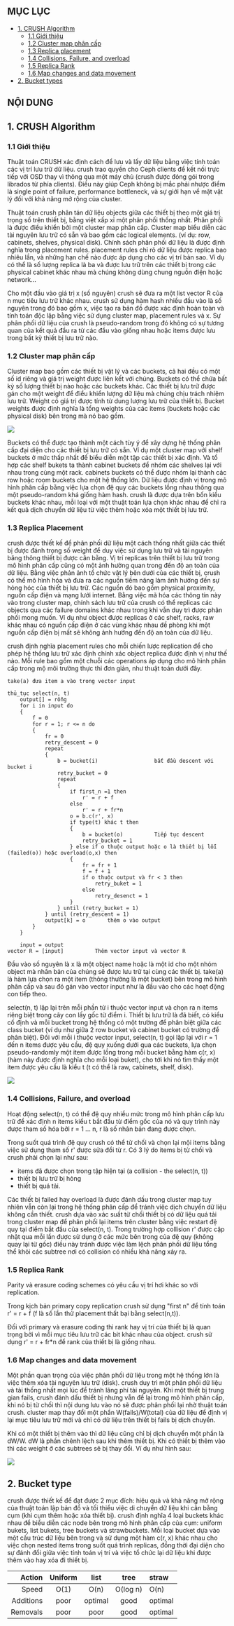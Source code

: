 ## MỤC LỤC 

- [1. CRUSH Algorithm](#1)
    - [1.1 Giới thiệu](#11)
    - [1.2 Cluster map phân cấp](#12)
    - [1.3 Replica placement](#13)
    - [1.4 Collisions, Failure, and overload](#14)
    - [1.5 Replica Rank](#15)
    - [1.6 Map changes and data movement](#16)
- [2. Bucket types](#2)


## NỘI DUNG

## 1. CRUSH Algorithm 

<a name="11"></a>

### 1.1 Giới thiệu

Thuật toán CRUSH xác định cách để lưu và lấy dữ liệu bằng việc tính toán các vị trí lưu trữ dữ liệu. crush trao quyền cho Ceph clients để kết nối trực tiếp với OSD thay vì thông qua một máy chủ (crush được đóng gói trong librados từ phía clients). Điều này giúp Ceph không bị mắc phải nhược điểm là single point of failure, performance bottleneck, và sự giới hạn về mặt vật lý đối với khả năng mở rộng của cluster.

Thuật toán crush phân tán dữ liệu objects giữa các thiết bị theo một giá trị trọng số trên thiết bị, bằng việt xấp xỉ một phân phối thống nhất. Phân phối là được điều khiển bởi một cluster map phân cấp. Cluster map biểu diễn các tài nguyên lưu trữ có sẵn và bao gồm các logical elements. (ví dụ: row, cabinets, shelves, physical disk). Chính sách phân phối dữ liệu là được định nghĩa trong placement rules. placement rules chỉ rõ dữ liệu được replica bao nhiêu lần, và những hạn chế nào được áp dụng cho các vị trí bản sao. Ví dụ có thể là số lượng replica là ba và được lưu trữ trên các thiết bị trong các physical cabinet khác nhau mà chúng không dùng chung nguồn điện hoặc network...

Cho một đầu vào giá trị x (số nguyên) crush sẽ đưa ra một list vector R của n mục tiêu lưu trữ khác nhau. crush sử dụng hàm hash nhiều đầu vào là số nguyên trong đó bao gồm x, việc tạo ra bản đồ được xác định hoàn toàn và tính toán độc lập bằng việc sử dụng cluster map, placement rules và x. Sự phân phối dữ liệu của crush là pseudo-random trong đó không có sự tương quan của kết quả đầu ra từ các đầu vào giống nhau hoặc items được lưu trong bất kỳ thiết bị lưu trữ nào.

<a name="12"></a>

### 1.2 Cluster map phân cấp

Cluster map bao gồm các thiết bị vật lý và các buckets, cả hai đều có một số id riêng và giá trị weight được liên kết với chúng. Buckets có thể chứa bất kỳ số lượng thiết bị nào hoặc các buckets khác. Các thiết bị lưu trữ được gán cho một weight để điều khiển lượng dữ liệu mà chúng chịu trách nhiệm lưu trữ. 
Weight có giá trị được tính từ dung lượng lưu trữ của thiết bị. Bucket weights được định nghĩa là tổng weights của các items (buckets hoặc các physical disk) bên trong mà nó bao gồm.

![](./Image/w10-hierarchy-map.png)

Buckets có thể được tạo thành một cách tùy ý để xây dựng hệ thống phân cấp đại diện cho các thiết bị lưu trữ có sẵn. Ví dụ một cluster map với shelf buckets ở mức thấp nhất để biểu diễn một tập các thiết bị xác định. Và tổ hợp các shelf bukets ta thành cabinet buckets để nhóm các shelves lại với nhau trong cùng một rack. cabinets buckets có thể được nhóm lại thành các row hoặc room buckets cho một hệ thống lớn. Dữ liệu được định vị trong mô hình phân cấp bằng việc lựa chọn đệ quy các buckets lồng nhau thông qua một pseudo-random khá giống hàm hash. crush là được dựa trên bốn kiểu buckets khác nhau, mỗi loại với một thuật toán lựa chọn khác nhau để chỉ ra kết quả dịch chuyển dữ liệu từ việc thêm hoặc xóa một thiết bị lưu trữ.

<a name="13"></a>

### 1.3 Replica Placement

crush được thiết kế để phân phối dữ liệu một cách thống nhất giữa các thiết bị được đánh trọng số weight để duy việc sử dụng lưu trữ và tài nguyên băng thông thiết bị được cân bằng. Vị trí replicas trên thiết bị lưu trữ trong mô hình phân cấp cũng có một ảnh hưởng quan trong đến độ an toàn của dữ liệu. Bằng việc phản ảnh tổ chức vật lý bên dưới của các thiết bị, crush có thể mô hình hóa và đưa ra các nguồn tiềm năng làm ảnh hưởng đến sự hỏng hóc của thiết bị lưu trữ. Các nguồn đó bao gồm physical proximity, nguồn cấp điện và mạng lưới internet. Bằng việc mã hóa các thông tin này vào trong cluster map, chính sách lưu trữ của crush có thể replicas các objects qua các failure domains khác nhau trong khi vẫn duy trì được phân phối mong muốn. Ví dụ như object được replicas ở các shelf, racks, raw khác nhau có nguồn cấp điện ở các vùng khác nhau đề phòng khi một nguồn cấp điện bị mất sẽ không ảnh hưởng đến độ an toàn của dữ liệu.

crush định nghĩa placement rules cho mỗi chiến lược replication để cho phép hệ thống lưu trữ xác định chính xác object replica được định vị như thế nào. Mỗi rule bao gồm một chuỗi các operations áp dụng cho mô hình phân cấp trong mộ môi trường thực thi đơn giản, như thuật toán dưới đây.

    take(a) đưa item a vào trong vector input

    thủ_tục select(n, t)
        output[] = rỗng
        for i in input do
        {
            f = 0
            for r = 1; r <= n do
            {
                fr = 0
                retry_descent = 0
                repeat
                {
                    b = bucket(i)                  bắt đầu descent với bucket i
                    retry_bucket = 0
                    repeat
                    {
                        if first_n =1 then
                            r' = r + f
                        else
                            r' = r + fr*n
                        o = b.c(r', x)
                        if type(t) khác t then
                        {
                            b = bucket(o)          Tiếp tục descent
                            retry_bucket = 1
                        } else if o thuộc output hoặc o là thiết bị lỗi (failed(o)) hoặc overload(o,x) then
                        {
                            fr = fr + 1
                            f = f + 1
                            if o thuộc output và fr < 3 then
                                retry_buket = 1
                            else
                                retry_desenct = 1
                        }
                    } until (retry_bucket = 1)
                } until (retry_descent = 1)
                output[k] = o       thêm o vào output
            }
        }

        input = output
    vector R = [input]          Thêm vector input và vector R


Đầu vào số nguyên là x là một object name hoặc là một id cho một nhóm object mà nhân bản của chúng sẽ được lưu trữ tại cùng các thiết bị. take(a) là hàm lựa chọn ra một item (thông thường là một bucket) bên trong mô hình phân cấp và sau đó gán vào vector input như là đầu vào cho các hoạt động con tiếp theo.

select(n, t) lặp lại trên mỗi phần tử i thuộc vector input và chọn ra n items riêng biệt trong cây con lấy gốc từ điểm i. Thiết bị lưu trữ là đã biết, có kiểu cố định và mỗi bucket trong hệ thống có một trường để phân biệt giữa các class bucket (ví dụ như giữa 2 row bucket và cabinet bucket có trường để phân biệt). Đối với mỗi i thuộc vector input, select(n, t) gọi lặp lại với r = 1 đến n items được yêu cầu, đệ quy xuống dưới qua các buckets, lựa chọn pseudo-randomly một item được lồng trong mỗi bucket bằng hàm c(r, x) (hàm này được định nghĩa cho mỗi loại buket), cho tới khi nó tìm thấy một item được yêu cầu là kiểu t (t có thể là raw, cabinets, shelf, disk).

![](./Image/w10-crush-algorithm.png)

<a name="14"></a>

### 1.4 Collisions, Failure, and overload

Hoạt động select(n, t) có thể  đệ quy nhiều mức trong mô hình phân cấp lưu trữ để xác định n items kiểu t bắt đầu từ điểm gốc của nó và quy trình này được tham số hóa bởi r = 1 ... n, r là số nhân bản đang được chọn. 

Trong suốt quá trình đệ quy crush có thể từ chối và chọn lại mội items bằng việc sử dụng tham số r' được sửa đổi từ r. Có 3 lý do items bị từ chối và crush phải chọn lại như sau: 

- items đã được chọn trong tập hiện tại (a collision - the select(n, t))
- thiết bị lưu trữ bị hỏng
- thiết bị quá tải.

Các thiết bị failed hay overload là được đánh dấu trong cluster map tuy nhiên vẫn còn lại trong hệ thống phân cấp để tránh việc dịch chuyển dữ liệu không cần thiết. crush dựa vào xác suất từ chối thiết bị có dữ liệu quá tải trong cluster map để phân phối lại items trên cluster bằng việc restart đệ quy tại điểm bắt đầu của select(n, t). Trong trường hợp collision r' được cập nhật qua mỗi lần được sử dụng ở các mức bên trong của đệ quy (không quay lại từ gốc) điều này tránh được việc làm lệch phân phối dữ liệu tổng thể khỏi các subtree nơi có collision có nhiều khả năng xảy ra.

<a name="15"></a>

### 1.5 Replica Rank

Parity và erasure coding schemes có yêu cầu vị trí hơi khác so với replication. 

Trong kịch bản primary copy replication crush sử dụng "first n" để tính toán r' = r + f (f là số lần thử placement thất bại bằng select(n,t)). 

Đối với primary và erasure coding thì rank hay vị trí của thiết bị là quan trọng bởi vì mỗi mục tiêu lưu trữ các bit khác nhau của object. crush sử dụng r' = r + fr*n để rank của thiết bị là giống nhau.

<a name="16"></a>

### 1.6 Map changes and data movement

Một phần quan trọng của việc phân phối dữ liệu trong một hệ thống lớn là việc thêm xóa tài nguyên lưu trữ (disk). crush duy trì một phân phối dữ liệu và tài thống nhất mọi lúc để tránh lãng phí tài nguyên. Khi một thiết bị trung gian fails, crush đánh dấu thiết bị nhưng vẫn để lại trong mô hình phân cấp, khi nó bị từ chối thì nội dung lưu vào nó sẽ được phân phối lại nhờ thuật toán crush. cluster map thay đổi một phần W(fails)/W(total) của dữ liệu để định vị lại mục tiêu lưu trữ mới và chỉ có dữ liệu trên thiết bị fails bị dịch chuyển.

Khi có một thiết bị thêm vào thì dữ liệu cũng chỉ bị dịch chuyển một phần là dW/W. dW là phần chênh lệch sau khi thêm thiết bị. Khi có thiết bị thêm vào thì các weight ở các subtrees sẽ bị thay đổi. Ví dụ như hình sau:

![](./Image/w10-weight-change.png)

<a name="2"></a>

## 2. Bucket type

crush được thiết kế để đạt được 2 mục đích: hiệu quả và khả năng mở rộng của thuật toán lập bản đồ và tối thiểu việc di chuyển dữ liệu khi cân bằng cụm (khi cụm thêm hoặc xóa thiết bị). crush định nghĩa 4 loại buckets khác nhau để biểu diễn các node bên trong mô hình phân cấp của cụm: uniform bukets, list bukets, tree buckets và strawbuckets. Mỗi loại bucket dựa vào một cấu trúc dữ liệu bên trong và sử dụng một hàm c(r, x) khác nhau cho việc chọn nested items trong suốt quá trình replicas, đồng thời đại diện cho sự đánh đổi giữa việc tính toán vị trí và việc tổ chức lại dữ liệu khi được thêm vào hay xóa đi thiết bị.


| Action   | Uniform | list | tree | straw |
|---------:|:-------:|:----:|:-----:|:------|
| Speed | O(1) | O(n) | O(log n) | O(n) |
|Additions | poor | optimal | good | optimal |
|Removals | poor | poor | good | optimal |
